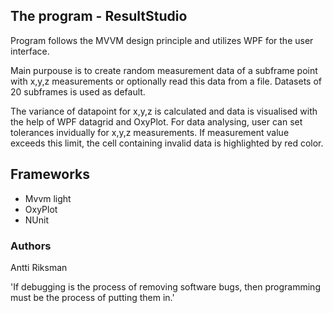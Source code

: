 ## The program - ResultStudio
Program follows the MVVM design principle and utilizes WPF for the user interface.

Main purpouse is to create random measurement data of a subframe point with x,y,z measurements or optionally read this data from a file. Datasets of 20 subframes is used as default. 

The variance of datapoint for x,y,z is calculated and data is visualised with the help of WPF datagrid and OxyPlot. For data analysing, user can set tolerances invidually for x,y,z measurements. If measurement value exceeds this limit, the cell containing invalid data is highlighted by red color.

## Frameworks

- Mvvm light
- OxyPlot
- NUnit

### Authors
Antti Riksman

'If debugging is the process of removing software bugs, then programming must be the process of putting them in.'
